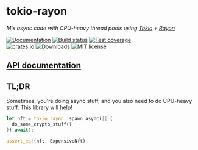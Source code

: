 # tokio-rayon

_Mix async code with CPU-heavy thread pools using [Tokio][tokio-url] + [Rayon][rayon-url]_

[tokio-url]: https://docs.rs/tokio
[rayon-url]: https://docs.rs/rayon

[![Documentation][docs-badge]][docs-url]
[![Build status][build-badge]][build-url]
[![Test coverage][coverage-badge]][coverage-url]
<br />
[![crates.io][crates-badge]][crates-url]
[![Downloads][downloads-badge]][crates-url]
[![MIT license][license-badge]][license-url]

[build-badge]: https://img.shields.io/github/workflow/status/andybarron/tokio-rayon/CI?labelColor=112&logo=github&logoColor=fff&style=flat-square
[build-url]: https://github.com/andybarron/tokio-rayon/actions
[coverage-badge]: https://img.shields.io/codecov/c/gh/andybarron/tokio-rayon?labelColor=112&logo=codecov&logoColor=fff&style=flat-square
[coverage-url]: https://codecov.io/gh/andybarron/tokio-rayon
[crates-badge]: https://img.shields.io/crates/v/tokio-rayon?labelColor=112&logo=rust&logoColor=fff&style=flat-square
[crates-url]: https://crates.io/crates/tokio-rayon
[docs-badge]: https://img.shields.io/docsrs/tokio-rayon?labelColor=112&logo=read-the-docs&logoColor=fff&style=flat-square
[docs-url]: https://docs.rs/tokio-rayon
[downloads-badge]: https://img.shields.io/crates/d/tokio-rayon?labelColor=112&color=informational&style=flat-square
[license-badge]: https://img.shields.io/crates/l/tokio-rayon?labelColor=112&style=flat-square
[license-url]: https://github.com/andybarron/tokio-rayon/blob/main/LICENSE.txt

## [API documentation][docs-url]

## TL;DR

Sometimes, you're doing async stuff, and you also need to do CPU-heavy
stuff. This library will help!

```rust
let nft = tokio_rayon::spawn_async(|| {
  do_some_crypto_stuff()
}).await?;

assert_eq!(nft, ExpensiveNft);
```
